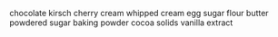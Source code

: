 chocolate
kirsch
cherry
cream
whipped cream
egg
sugar 
flour
butter
powdered sugar 
baking powder
cocoa solids
vanilla extract